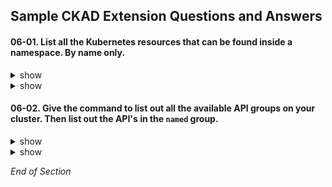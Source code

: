 ## Sample CKAD Extension Questions and Answers

#### 06-01. List all the Kubernetes resources that can be found inside a namespace. By name only.

<details><summary>show</summary>
<p>

kubernetes.io: [Not All Objects are in a Namespace](https://kubernetes.io/docs/concepts/overview/working-with-objects/namespaces/#not-all-objects-are-in-a-namespace)

```bash
kubectl api-resources --namespaced=true | more   
```

Output:
```bash
NAME                               SHORTNAMES                           APIVERSION                                  NAMESPACED   KIND
bindings                                                                v1                                          true         Binding
configmaps                         cm                                   v1                                          true         ConfigMap
endpoints                          ep                                   v1                                          true         Endpoints
...

# Do not need the additional supplied columns.

```

</p>
</details>

<details><summary>show</summary>
<p>

```bash
clear
kubectl api-resources --namespaced=true -o name | more
```

Output:
```bash
bindings
configmaps
endpoints
events
...
```

</p>
</details>

#### 06-02. Give the command to list out all the available API groups on your cluster. Then list out the API's in the `named` group.

<details><summary>show</summary>
<p>

```bash
clear
# Use the kubectl proxy to provide credentials to connect to the API server
# kubectl proxy starts a local proxy service on poort 8001
# kubectl proxy uses credentials from kubeconfig file
kubectl proxy &
```

</p>
</details>

<details><summary>show</summary>
<p>

```bash
clear
# List all available API groups from the API server
# /api is called the core API's
# /apis is called the named API's - going forward new features will be made available under this API
curl http://localhost:8001 -k | more 
```

Output:
```bash
   "/api",
   "/api/v1",
   "/apis",
   "/apis/",
   "/apis/admissionregistration.k8s.io",
   "/apis/admissionregistration.k8s.io/v1",
   "/apis/admissionregistration.k8s.io/v1beta1",
   "/apis/apiextensions.k8s.io",
   "/apis/apiextensions.k8s.io/v1",
   "/apis/apiextensions.k8s.io/v1beta1",
   "/apis/apiregistration.k8s.io",
   "/apis/apiregistration.k8s.io/v1",
   "/apis/apiregistration.k8s.io/v1beta1",
   "/apis/apps",
   "/apis/apps/v1",
   "/apis/authentication.k8s.io",
   "/apis/authentication.k8s.io/v1",
   "/apis/authentication.k8s.io/v1beta1",
   "/apis/authorization.k8s.io",
   "/apis/authorization.k8s.io/v1",
   "/apis/authorization.k8s.io/v1beta1",
   "/apis/autoscaling",
   "/apis/autoscaling/v1",
   "/apis/autoscaling/v2beta1",
   "/apis/autoscaling/v2beta2",
   "/apis/batch",
   "/apis/batch/v1",
   "/apis/batch/v1beta1",
   "/apis/certificates.k8s.io",
   "/apis/certificates.k8s.io/v1",
   "/apis/certificates.k8s.io/v1beta1",
```bash

</p>
</details>

<details><summary>show</summary>
<p>

```bash
clear
# List all supported resource groups under the apis API
curl http://locahost:8001/apis -k | grep "name" | more
```
Output:
```bash
      "name": "apiregistration.k8s.io",
      "name": "apps",
      "name": "events.k8s.io",
      "name": "authentication.k8s.io",
      "name": "authorization.k8s.io",
      "name": "autoscaling",
      "name": "batch",
      "name": "certificates.k8s.io",
      "name": "networking.k8s.io",
      "name": "extensions",
      "name": "policy",
      "name": "rbac.authorization.k8s.io",
      "name": "storage.k8s.io",
      "name": "admissionregistration.k8s.io",
      "name": "apiextensions.k8s.io",
      "name": "scheduling.k8s.io",
      "name": "coordination.k8s.io",
      "name": "node.k8s.io",
      "name": "discovery.k8s.io",
      "name": "flowcontrol.apiserver.k8s.io",
```

</p>
</details>

*End of Section*